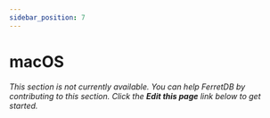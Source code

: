 ```yaml
---
sidebar_position: 7
---
```


# macOS

_This section is not currently available.
You can help FerretDB by contributing to this section.
Click the **Edit this page** link below to get started._

